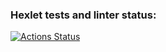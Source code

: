 ### Hexlet tests and linter status:
[![Actions Status](https://github.com/sxkote/frontend-project-11/workflows/hexlet-check/badge.svg)](https://github.com/sxkote/frontend-project-11/actions)